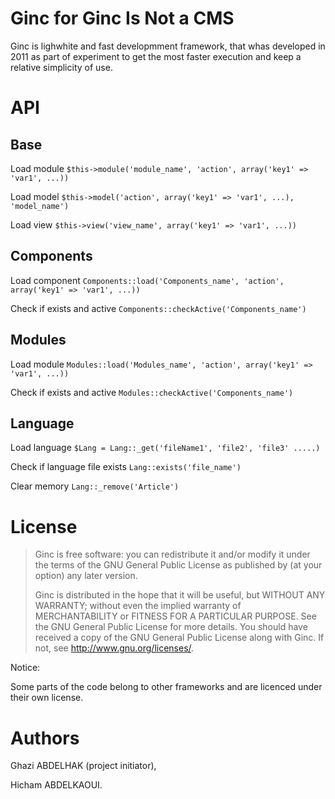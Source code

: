 Ginc for Ginc Is Not a CMS
==========================

Ginc is lighwhite and fast developmment framework, that whas developed in 2011 as part of experiment to get the most faster execution and keep a relative simplicity of use.

API
===

Base
----


Load module `$this->module('module_name', 'action', array('key1' => 'var1', ...))`

Load model `$this->model('action', array('key1' => 'var1', ...), 'model_name')`

Load view `$this->view('view_name', array('key1' => 'var1', ...))`


Components
----------

Load component `Components::load('Components_name', 'action', array('key1' => 'var1', ...))`

Check if exists and active `Components::checkActive('Components_name')`

Modules
-------

Load module `Modules::load('Modules_name', 'action', array('key1' => 'var1', ...))`

Check if exists and active `Modules::checkActive('Components_name')`


Language
--------

Load language `$Lang = Lang::_get('fileName1', 'file2', 'file3' .....)`

Check if language file exists `Lang::exists('file_name')`

Clear memory `Lang::_remove('Article')`

License
=======

>    Ginc is free software: you can redistribute it and/or modify
>    it under the terms of the GNU General Public License as published by
>    (at your option) any later version.
>
>    Ginc is distributed in the hope that it will be useful,
>    but WITHOUT ANY WARRANTY; without even the implied warranty of
>    MERCHANTABILITY or FITNESS FOR A PARTICULAR PURPOSE.  See the
>    GNU General Public License for more details.
>    You should have received a copy of the GNU General Public License
>    along with Ginc.  If not, see <http://www.gnu.org/licenses/>.

Notice:

Some parts of the code belong to other frameworks and are licenced under their own license.

Authors
=======

Ghazi ABDELHAK (project initiator),

Hicham ABDELKAOUI.